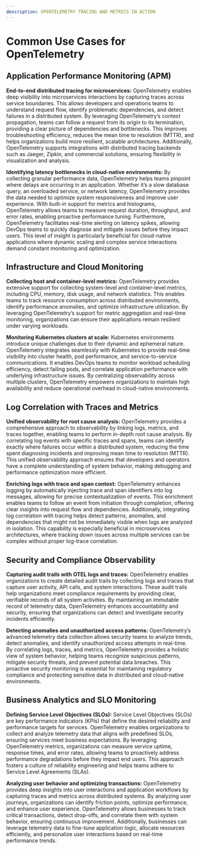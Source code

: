 ```yaml
---
description: OPENTELEMETRY TRACING AND METRICS IN ACTION
---
```


# Common Use Cases for OpenTelemetry

## Application Performance Monitoring (APM)

**End-to-end distributed tracing for microservices:** OpenTelemetry enables deep visibility into microservices interactions by capturing traces across service boundaries. This allows developers and operations teams to understand request flow, identify problematic dependencies, and detect failures in a distributed system. By leveraging OpenTelemetry’s context propagation, teams can follow a request from its origin to its termination, providing a clear picture of dependencies and bottlenecks. This improves troubleshooting efficiency, reduces the mean time to resolution (MTTR), and helps organizations build more resilient, scalable architectures. Additionally, OpenTelemetry supports integrations with distributed tracing backends such as Jaeger, Zipkin, and commercial solutions, ensuring flexibility in visualization and analysis.

**Identifying latency bottlenecks in cloud-native environments:** By collecting granular performance data, OpenTelemetry helps teams pinpoint where delays are occurring in an application. Whether it’s a slow database query, an overloaded service, or network latency, OpenTelemetry provides the data needed to optimize system responsiveness and improve user experience. With built-in support for metrics and histograms, OpenTelemetry allows teams to measure request duration, throughput, and error rates, enabling proactive performance tuning. Furthermore, OpenTelemetry facilitates real-time alerting on latency spikes, allowing DevOps teams to quickly diagnose and mitigate issues before they impact users. This level of insight is particularly beneficial for cloud-native applications where dynamic scaling and complex service interactions demand constant monitoring and optimization.

## Infrastructure and Cloud Monitoring <a href="#toc189582872" id="toc189582872"></a>

**Collecting host and container-level metrics:** OpenTelemetry provides extensive support for collecting system-level and container-level metrics, including CPU, memory, disk usage, and network statistics. This enables teams to track resource consumption across distributed environments, identify performance anomalies, and optimize infrastructure utilization. By leveraging OpenTelemetry’s support for metric aggregation and real-time monitoring, organizations can ensure their applications remain resilient under varying workloads.

**Monitoring Kubernetes clusters at scale:** Kubernetes environments introduce unique challenges due to their dynamic and ephemeral nature. OpenTelemetry integrates seamlessly with Kubernetes to provide real-time visibility into cluster health, pod performance, and service-to-service communications. It enables DevOps teams to monitor workload scheduling efficiency, detect failing pods, and correlate application performance with underlying infrastructure issues. By centralizing observability across multiple clusters, OpenTelemetry empowers organizations to maintain high availability and reduce operational overhead in cloud-native environments.

## Log Correlation with Traces and Metrics <a href="#toc189582873" id="toc189582873"></a>

**Unified observability for root cause analysis:** OpenTelemetry provides a comprehensive approach to observability by linking logs, metrics, and traces together, enabling teams to perform in-depth root cause analysis. By correlating log events with specific traces and spans, teams can identify exactly where failures occur within a distributed system, reducing the time spent diagnosing incidents and improving mean time to resolution (MTTR). This unified observability approach ensures that developers and operators have a complete understanding of system behavior, making debugging and performance optimization more efficient.

**Enriching logs with trace and span context:** OpenTelemetry enhances logging by automatically injecting trace and span identifiers into log messages, allowing for precise contextualization of events. This enrichment enables teams to follow an event from initiation through completion, offering clear insights into request flow and dependencies. Additionally, integrating log correlation with tracing helps detect patterns, anomalies, and dependencies that might not be immediately visible when logs are analyzed in isolation. This capability is especially beneficial in microservices architectures, where tracking down issues across multiple services can be complex without proper log-trace correlation.

## Security and Compliance Observability <a href="#toc189582874" id="toc189582874"></a>

**Capturing audit trails with OTEL logs and traces:** OpenTelemetry enables organizations to create detailed audit trails by collecting logs and traces that capture user activity, API calls, and system interactions. These audit trails help organizations meet compliance requirements by providing clear, verifiable records of all system activities. By maintaining an immutable record of telemetry data, OpenTelemetry enhances accountability and security, ensuring that organizations can detect and investigate security incidents efficiently.

**Detecting anomalies and unauthorized access patterns:** OpenTelemetry’s advanced telemetry data collection allows security teams to analyze trends, detect anomalies, and identify unauthorized access attempts in real-time. By correlating logs, traces, and metrics, OpenTelemetry provides a holistic view of system behavior, helping teams recognize suspicious patterns, mitigate security threats, and prevent potential data breaches. This proactive security monitoring is essential for maintaining regulatory compliance and protecting sensitive data in distributed and cloud-native environments.

## Business Analytics and SLO Monitoring <a href="#toc189582875" id="toc189582875"></a>

**Defining Service Level Objectives (SLOs):** Service Level Objectives (SLOs) are key performance indicators (KPIs) that define the desired reliability and performance targets for services. OpenTelemetry enables organizations to collect and analyze telemetry data that aligns with predefined SLOs, ensuring services meet business expectations. By leveraging OpenTelemetry metrics, organizations can measure service uptime, response times, and error rates, allowing teams to proactively address performance degradations before they impact end users. This approach fosters a culture of reliability engineering and helps teams adhere to Service Level Agreements (SLAs).

**Analyzing user behavior and optimizing transactions:** OpenTelemetry provides deep insights into user interactions and application workflows by capturing traces and metrics across distributed systems. By analyzing user journeys, organizations can identify friction points, optimize performance, and enhance user experience. OpenTelemetry allows businesses to track critical transactions, detect drop-offs, and correlate them with system behavior, ensuring continuous improvement. Additionally, businesses can leverage telemetry data to fine-tune application logic, allocate resources efficiently, and personalize user interactions based on real-time performance trends.
